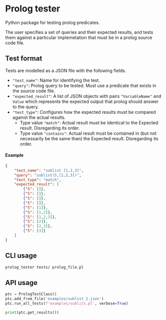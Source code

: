 # Prolog tester

Python package for testing prolog predicates.

The user specifies a set of queries and their expected results, and tests them against a particular implemetation that must be in a prolog source code file.

## Test format

Tests are modelled as a JSON file with the following fields.
  * `"test_name"`: Name for identifying the test.
  * `"query"`: Prolog query to be tested. Must use a predicate that exists in the source code file.
  * `"expected_result"`: A list of JSON objects with pairs `"VariableName"` and `Value` which represents the expected output that prolog should answer to the query.
  * `"test_type"`: Configures how the expected results must be compared against the actual results.
    * Type value `"match"`: Actual result must be identical to the Expected result. Disregarding its order.
    * Type value `"contains"`: Actual result must be contained in (but not necessarily be the same than) the Expected result. Disregarding its order.

#### Example
```json
{
    "test_name": "sublist [1,2,3]",
    "query": "sublist(S,[1,2,3])",
    "test_type": "match",
    "expected_result": [
        {"S": []},
        {"S": []},
        {"S": []},
        {"S": []},
        {"S": [1]},
        {"S": [1,2]},
        {"S": [1,2,3]},
        {"S": [2]},
        {"S": [2,3]},
        {"S": [3]}
    ]
}
```

## CLI usage
```bash
prolog_tester tests/ prolog_file.pl
```

## API usage
```python
ptc = PrologTestClass()
ptc.add_from_file('examples/sublist_1.json')
ptc.run_all_tests(f'examples/sublits.pl', verbose=True)

print(ptc.get_results())
```
